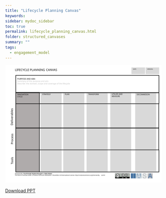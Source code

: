 ```yaml
---
title: "Lifecycle Planning Canvas"
keywords: 
sidebar: mydoc_sidebar
toc: true
permalink: lifecycle_planning_canvas.html
folder: structured_canvases
summary: ""
tags: 
  - engagement_model
---
```




![image001](media/lifecycle_planning_canvas.svg)

[Download PPT](media/ppt/lifecycle_planning_canvas.pptx)